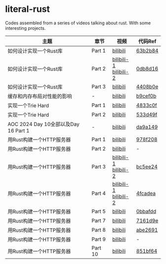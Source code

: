 # literal-rust
Codes assembled from a series of videos talking about rust. With some interesting projects.

| 主题                                 | 章节   | 视频                                                                                                                      | 代码Ref                                                              |
| ------------------------------------ | ------ | ------------------------------------------------------------------------------------------------------------------------- | -------------------------------------------------------------------- |
| 如何设计实现一个Rust库               | Part 1 | [bilibili](https://www.bilibili.com/video/BV1uwtteWE1U/)                                                                  | [63b2b84](https://github.com/wangyingsm/literal-rust/commit/63b2b84) |
| 如何设计实现一个Rust库               | Part 2 | [bilibili-1](https://www.bilibili.com/video/BV1crxxewEhM/)<br/>[bilibili-2](https://www.bilibili.com/video/BV1rsxbezEfj/) | [0db8d16](https://github.com/wangyingsm/literal-rust/commit/0db8d16) |
| 如何设计实现一个Rust库               | Part 3 | [bilibili](https://www.bilibili.com/video/BV12kmLYjEAd/)                                                                  | [4408b0e](https://github.com/wangyingsm/literal-rust/commit/4408b0e) |
| 缓存和内存布局对性能的影响           | -      | [bilibili](https://www.bilibili.com/video/BV1Koy5YTESK/)                                                                  | [b9cef0b](https://github.com/wangyingsm/literal-rust/commit/b9cef0b) |
| 实现一个Trie Hard                    | Part 1 | [bilibili](https://www.bilibili.com/video/BV1ZQmpYpECJ/)                                                                  | [4833c0f](https://github.com/wangyingsm/literal-rust/commit/4833c0f) |
| 实现一个Trie Hard                    | Part 2 | [bilibili](https://www.bilibili.com/video/BV1vhUxYtEiS/)                                                                  | [533d49f](https://github.com/wangyingsm/literal-rust/commit/533d49f) |
| AOC 2024 Day 10全部以及Day 16 Part 1 | -      | [bilibili](https://www.bilibili.com/video/BV1X2kVYTEM4)                                                                   | [da9a149](https://github.com/wangyingsm/literal-rust/commit/da9a149) |
| 用Rust构建一个HTTP服务器             | Part 1 | [bilibili](https://www.bilibili.com/video/BV11Qr5YfEzQ/)                                                                  | [978f208](https://github.com/wangyingsm/literal-rust/commit/978f208) |
| 用Rust构建一个HTTP服务器             | Part 2 | [bilibili](https://www.bilibili.com/video/BV1ukcmeCEGR/)                                                                  | -                                                                    |
| 用Rust构建一个HTTP服务器             | Part 3 | [bilibili-1](https://www.bilibili.com/video/BV1GHNae2EYC/)<br/>[bilibili-2](https://www.bilibili.com/video/BV1GHNae2Ehh/) | [bc5ee24](https://github.com/wangyingsm/literal-rust/commit/bc5ee24) |
| 用Rust构建一个HTTP服务器             | Part 4 | [bilibili-1](https://www.bilibili.com/video/BV1HswZefET5/)<br/>[bilibili-2](https://www.bilibili.com/video/BV1z8wZexEVJ/) | [4fcadea](https://github.com/wangyingsm/literal-rust/commit/4fcadea) |
| 用Rust构建一个HTTP服务器             | Part 5 | [bilibili](https://www.bilibili.com/video/BV1xpRjYeEo1/) | [0bbafdd](https://github.com/wangyingsm/literal-rust/commit/0bbafdd) |
| 用Rust构建一个HTTP服务器             | Part 7 | [bilibili](https://www.bilibili.com/video/BV1Woo1YDENm/) | [7161d9e](https://github.com/wangyingsm/literal-rust/commit/7161d9e) |
| 用Rust构建一个HTTP服务器             | Part 8 | [bilibili](https://www.bilibili.com/video/BV1irZWYLEkS/) | [abe2691](https://github.com/wangyingsm/literal-rust/commit/abe2691) |
| 用Rust构建一个HTTP服务器             | Part 9 | [bilibili](https://www.bilibili.com/video/BV1PZdjYeEuT/) | - |
| 用Rust构建一个HTTP服务器             | Part 10 | [bilibili](https://www.bilibili.com/video/BV1Vp51zKEKC/) | [851bf64](https://github.com/wangyingsm/literal-rust/commit/851bf64) |
